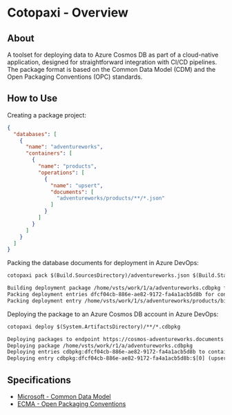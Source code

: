# Cotopaxi - Overview

<p />

## About

<p />

A toolset for deploying data to Azure Cosmos DB as part of a cloud-native application, designed for straightforward integration with CI/CD pipelines. The package format is based on the Common Data Model (CDM) and the Open Packaging Conventions (OPC) standards.

<p />

## How to Use

<p />

Creating a package project:

<p />

```json
{
  "databases": [
    {
      "name": "adventureworks",
      "containers": [
        {
          "name": "products",
          "operations": [
            {
              "name": "upsert",
              "documents": [
                "adventureworks/products/**/*.json"
              ]
            }
          ]
        }
      ]
    }
  ]
}
```

<p />

Packing the database documents for deployment in Azure DevOps:

<p />

```txt
cotopaxi pack $(Build.SourcesDirectory)/adventureworks.json $(Build.StagingDirectory)/adventureworks.cdbpkg

Building deployment package /home/vsts/work/1/a/adventureworks.cdbpkg for project /home/vsts/work/1/s/adventureworks.json
Packing deployment entries dfcf04cb-886e-ae82-9172-fa4a1acb5d8b for container adventureworks\products (upsert)
Packing deployment entry /home/vsts/work/1/s/adventureworks/products/bikes.json:$[0]
```

<p />

Deploying the package to an Azure Cosmos DB account in Azure DevOps:

<p />

```txt
cotopaxi deploy $(System.ArtifactsDirectory)/**/*.cdbpkg

Deploying packages to endpoint https://cosmos-adventureworks.documents.azure.com:443
Deploying package /home/vsts/work/r1/a/adventureworks.cdbpkg
Deploying entries cdbpkg:dfcf04cb-886e-ae82-9172-fa4a1acb5d8b to container adventureworks\products (upsert)
Deploying entry cdbpkg:dfcf04cb-886e-ae82-9172-fa4a1acb5d8b:$[0] (upsert) - HTTP 200
```

<p />

## Specifications

<p />

- [Microsoft - Common Data Model](https://learn.microsoft.com/en-us/common-data-model)
- [ECMA - Open Packaging Conventions](https://ecma-international.org/publications-and-standards/standards/ecma-376)
